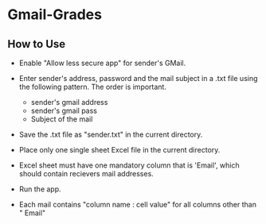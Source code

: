# Gmail-Grades

## How to Use

- Enable "Allow less secure app" for sender's GMail.
- Enter sender's address, password and the mail subject in a .txt file using the
  following pattern. The order is important.

    - sender's gmail address
    - sender's gmail pass
    - Subject of the mail

- Save the .txt file as "sender.txt" in the current directory.
- Place only one single sheet Excel file in the current directory.
- Excel sheet must have one mandatory column that is 'Email', which should
  contain recievers mail addresses.
- Run the app.
- Each mail contains "column name : cell value" for all columns other than "
  Email"

